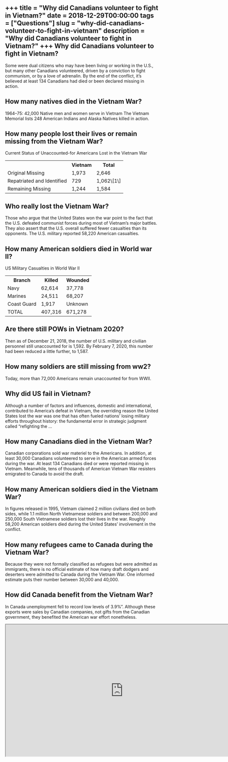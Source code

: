 +++
title = "Why did Canadians volunteer to fight in Vietnam?"
date = 2018-12-29T00:00:00
tags = ["Questions"]
slug = "why-did-canadians-volunteer-to-fight-in-vietnam"
description = "Why did Canadians volunteer to fight in Vietnam?"
+++
Why did Canadians volunteer to fight in Vietnam?
------------------------------------------------

Some were dual citizens who may have been living or working in the U.S., but many other Canadians volunteered, driven by a conviction to fight communism, or by a love of adrenalin. By the end of the conflict, it’s believed at least 134 Canadians had died or been declared missing in action.

How many natives died in the Vietnam War?
-----------------------------------------

1964–75: 42,000 Native men and women serve in Vietnam The Vietnam Memorial lists 248 American Indians and Alaska Natives killed in action.

How many people lost their lives or remain missing from the Vietnam War?
------------------------------------------------------------------------

Current Status of Unaccounted-for Americans Lost in the Vietnam War

<table><tr><th></th><th>Vietnam</th><th>Total</th></tr><tr><td>Original Missing</td><td>1,973</td><td>2,646</td></tr><tr><td>Repatriated and Identified</td><td>729</td><td>1,062\[1\]</td></tr><tr><td>Remaining Missing</td><td>1,244</td><td>1,584</td></tr></table>

Who really lost the Vietnam War?
--------------------------------

Those who argue that the United States won the war point to the fact that the U.S. defeated communist forces during most of Vietnam’s major battles. They also assert that the U.S. overall suffered fewer casualties than its opponents. The U.S. military reported 58,220 American casualties.

How many American soldiers died in World war II?
------------------------------------------------

US Military Casualties in World War II

<table><tr><th>Branch</th><th>Killed</th><th>Wounded</th></tr><tr><td>Navy</td><td>62,614</td><td>37,778</td></tr><tr><td>Marines</td><td>24,511</td><td>68,207</td></tr><tr><td>Coast Guard</td><td>1,917</td><td>Unknown</td></tr><tr><td>TOTAL</td><td>407,316</td><td>671,278</td></tr></table>

Are there still POWs in Vietnam 2020?
-------------------------------------

Then as of December 21, 2018, the number of U.S. military and civilian personnel still unaccounted for is 1,592. By February 7, 2020, this number had been reduced a little further, to 1,587.

How many soldiers are still missing from ww2?
---------------------------------------------

Today, more than 72,000 Americans remain unaccounted for from WWII.

Why did US fail in Vietnam?
---------------------------

Although a number of factors and influences, domestic and international, contributed to America’s defeat in Vietnam, the overriding reason the United States lost the war was one that has often fueled nations’ losing military efforts throughout history: the fundamental error in strategic judgment called “refighting the …

How many Canadians died in the Vietnam War?
-------------------------------------------

Canadian corporations sold war materiel to the Americans. In addition, at least 30,000 Canadians volunteered to serve in the American armed forces during the war. At least 134 Canadians died or were reported missing in Vietnam. Meanwhile, tens of thousands of American Vietnam War resisters emigrated to Canada to avoid the draft.

How many American soldiers died in the Vietnam War?
---------------------------------------------------

In figures released in 1995, Vietnam claimed 2 million civilians died on both sides, while 1.1 million North Vietnamese soldiers and between 200,000 and 250,000 South Vietnamese soldiers lost their lives in the war. Roughly 58,200 American soldiers died during the United States’ involvement in the conflict.

How many refugees came to Canada during the Vietnam War?
--------------------------------------------------------

Because they were not formally classified as refugees but were admitted as immigrants, there is no official estimate of how many draft dodgers and deserters were admitted to Canada during the Vietnam War. One informed estimate puts their number between 30,000 and 40,000.

How did Canada benefit from the Vietnam War?
--------------------------------------------

In Canada unemployment fell to record low levels of 3.9%”. Although these exports were sales by Canadian companies, not gifts from the Canadian government, they benefited the American war effort nonetheless.

<iframe allow="accelerometer; autoplay; clipboard-write; encrypted-media; gyroscope; picture-in-picture" allowfullscreen="" class="__youtube_prefs__  epyt-is-override  no-lazyload" data-no-lazy="1" data-origheight="433" data-origwidth="770" data-skipgform_ajax_framebjll="" height="433" id="_ytid_65227" loading="lazy" src="https://www.youtube.com/embed/og6bi3cgf5g?enablejsapi=1&autoplay=0&cc_load_policy=0&cc_lang_pref=&iv_load_policy=1&loop=0&modestbranding=0&rel=1&fs=1&playsinline=0&autohide=2&theme=dark&color=red&controls=1&" title="YouTube player" width="770"></iframe>